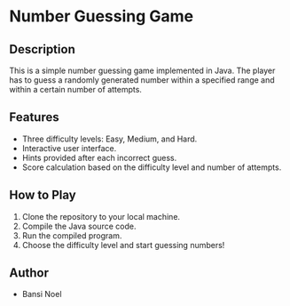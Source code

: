 # Number Guessing Game

## Description
This is a simple number guessing game implemented in Java. The player has to guess a randomly generated number within a specified range and within a certain number of attempts.

## Features
- Three difficulty levels: Easy, Medium, and Hard.
- Interactive user interface.
- Hints provided after each incorrect guess.
- Score calculation based on the difficulty level and number of attempts.

## How to Play
1. Clone the repository to your local machine.
2. Compile the Java source code.
3. Run the compiled program.
4. Choose the difficulty level and start guessing numbers!

## Author
- Bansi Noel

